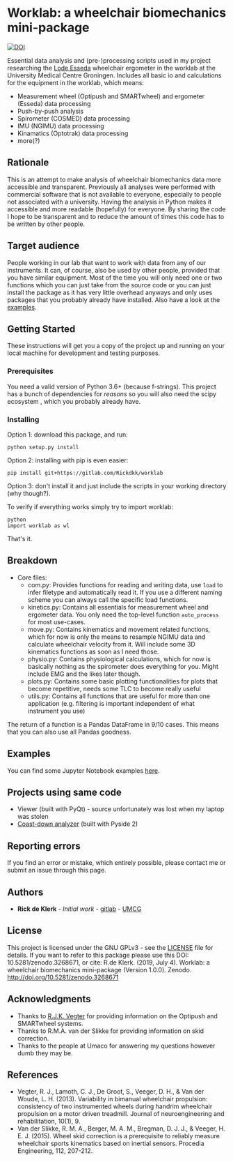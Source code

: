 # Worklab: a wheelchair biomechanics mini-package
[![DOI](https://zenodo.org/badge/DOI/10.5281/zenodo.3268671.svg)](https://doi.org/10.5281/zenodo.3268671)

Essential data analysis and (pre-)processing scripts used in my project researching the [Lode Esseda](https://www.lode.nl/en/product/esseda-wheelchair-ergometer/637) 
wheelchair ergometer in the worklab at the University Medical Centre Groningen. Includes all basic io and calculations for the equipment in the worklab, which means:

* Measurement wheel (Optipush and SMARTwheel) and ergometer (Esseda) data processing
* Push-by-push analysis
* Spirometer (COSMED) data processing
* IMU (NGIMU) data processing
* Kinamatics (Optotrak) data processing
* more(?)

## Rationale
This is an attempt to make analysis of wheelchair biomechanics data more accessible and transparent. Previously all 
analyses were performed with commercial software that is not available to everyone, especially to people not associated 
with a university. Having the analysis in Python makes it accessible and more readable (hopefully) for everyone.
By sharing the code I hope to be transparent and to reduce the amount of times this code has to be written by other people.

## Target audience
People working in our lab that want to work with data from any of our instruments. It can, of course, also be used by other
people, provided that you have similar equipment. Most of the time you will only need one or two functions which you can 
just take from the source code or you can just install the package as it has very little overhead anyways and only uses
packages that you probably already have installed. Also have a look at the 
[examples](https://gitlab.com/Rickdkk/worklab/tree/master/examples).

## Getting Started
These instructions will get you a copy of the project up and running on your local machine for development and testing purposes.

### Prerequisites
You need a valid version of Python 3.6+ (because f-strings). This project has a bunch of dependencies for *reasons* so you will also need the scipy ecosystem
, which you probably already have.

### Installing
Option 1: download this package, and run:

```
python setup.py install
```

Option 2: installing with pip is even easier:
```
pip install git+https://gitlab.com/Rickdkk/worklab
```

Option 3: don't install it and just include the scripts in your working directory (why though?).

To verify if everything works simply try to import worklab:

```
python
import worklab as wl
```
That's it.

## Breakdown
* Core files:
	* com.py: 		Provides functions for reading and writing data, use `load` to infer filetype and automatically read
	it. If you use a different naming scheme you can always call the specific load functions.
	* kinetics.py: 	Contains all essentials for measurement wheel and ergometer data. You only need the top-level function 
	`auto_process` for most use-cases.
	* move.py: 	    Contains kinematics and movement related functions, which for now is only the means to resample NGIMU
	data and calculate wheelchair velocity from it. Will include some 3D kinematics functions as soon as I need those.
	* physio.py: 	Contains physiological calculations, which for now is basically nothing as the spirometer does 
	everything for you. Might include EMG and the likes later though.
	* plots.py:     Contains some basic plotting functionalities for plots that become repetitive, needs some TLC to 
	become really useful
	* utils.py:     Contains all functions that are useful for more than one application (e.g. filtering is important
	independent of what instrument you use)

The return of a function is a Pandas DataFrame in 9/10 cases. This means that you can also use all Pandas goodness.

## Examples
You can find some Jupyter Notebook examples [here](https://gitlab.com/Rickdkk/worklab/tree/master/examples).

## Projects using same code
* Viewer (built with PyQt) - source unfortunately was lost when my laptop was stolen	
* [Coast-down analyzer](https://gitlab.com/Rickdkk/coast_down_test) (built with Pyside 2)

## Reporting errors
If you find an error or mistake, which entirely possible, please contact me or submit an issue through this page.

## Authors
* **Rick de Klerk** - *Initial work* - [gitlab](https://gitlab.com/rickdkk) - [UMCG](https://www.rug.nl/staff/r.de.klerk/)

## License
This project is licensed under the GNU GPLv3 - see the [LICENSE](LICENSE) file for details. If you want to refer to this 
package please use this DOI: 10.5281/zenodo.3268671, or cite: R.de Klerk. (2019, July 4). Worklab: a wheelchair biomechanics mini-package (Version 1.0.0). Zenodo. http://doi.org/10.5281/zenodo.3268671

## Acknowledgments
* Thanks to [R.J.K. Vegter](https://www.rug.nl/staff/r.j.k.vegter/) for providing information on the Optipush and SMARTwheel systems.
* Thanks to R.M.A. van der Slikke for providing information on skid correction.
* Thanks to the people at Umaco for answering my questions however dumb they may be.

## References
* Vegter, R. J., Lamoth, C. J., De Groot, S., Veeger, D. H., & Van der Woude, L. H. (2013). Variability in bimanual wheelchair propulsion: consistency of two instrumented wheels during handrim wheelchair propulsion on a motor driven treadmill. Journal of neuroengineering and rehabilitation, 10(1), 9.
* Van der Slikke, R. M. A., Berger, M. A. M., Bregman, D. J. J., & Veeger, H. E. J. (2015). Wheel skid correction is a prerequisite to reliably measure wheelchair sports kinematics based on inertial sensors. Procedia Engineering, 112, 207-212.
